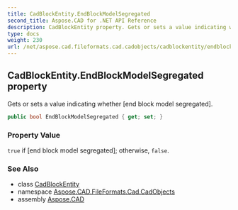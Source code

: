 ```yaml
---
title: CadBlockEntity.EndBlockModelSegregated
second_title: Aspose.CAD for .NET API Reference
description: CadBlockEntity property. Gets or sets a value indicating whether end block model segregated
type: docs
weight: 230
url: /net/aspose.cad.fileformats.cad.cadobjects/cadblockentity/endblockmodelsegregated/
---
```

## CadBlockEntity.EndBlockModelSegregated property

Gets or sets a value indicating whether [end block model segregated].

```csharp
public bool EndBlockModelSegregated { get; set; }
```

### Property Value

`true` if [end block model segregated]; otherwise, `false`.

### See Also

* class [CadBlockEntity](../)
* namespace [Aspose.CAD.FileFormats.Cad.CadObjects](../../cadblockentity/)
* assembly [Aspose.CAD](../../../)


